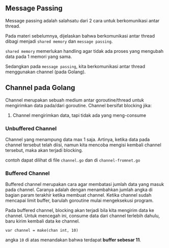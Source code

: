 ## Message Passing

Message passing adalah salahsatu dari 2 cara untuk berkomunikasi antar thread.

Pada materi sebelumnya, dijelaskan bahwa berkomunikasi antar thread dibagi menjadi `shared memory` dan `message passing`. 

`shared memory` memerlukan handling agar tidak ada proses yang mengubah data pada 1 memori yang sama.

Sedangkan pada `message passing`, kita berkomunikasi antar thread menggunakan channel (pada Golang).

## Channel pada Golang

Channel merupakan sebuah medium antar goroutine/thread untuk mengirimkan data pada/dari goroutine. Channel bersifat blocking jika:
1. Channel mengirimkan data, tapi tidak ada yang meng-consume

### Unbuffered Channel
Channel yang menampung data max 1 saja. Artinya, ketika data pada channel tersebut telah diisi, namun kita mencoba mengisi kembali channel tersebut, maka akan terjadi blocking.

contoh dapat dilihat di file `channel.go` dan di `channel-fromnet.go`

### Buffered Channel

Buffered channel merupakan cara agar membatasi jumlah data yang masuk pada channel. Caranya adalah dengan menambahkan jumlah angka di bagian param terakhir ketika membuat channel. Ketika channel sudah mencapai limit buffer, barulah goroutine mulai mengeksekusi program.

Pada buffered channel, blocking akan terjadi bila kita mengirim data ke channel. Untuk mencegah ini, consume data dari channel terlebih dahulu, baru kirim kembali data ke channel.

```
var channel = make(chan int, 10)
```
angka `10` di atas menandakan bahwa terdapat **buffer sebesar 11**.

